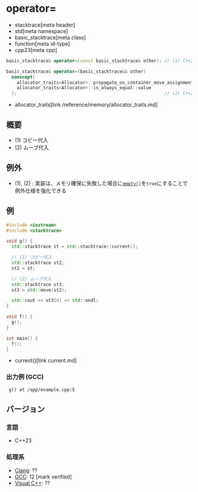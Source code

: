 # operator=
* stacktrace[meta header]
* std[meta namespace]
* basic_stacktrace[meta class]
* function[meta id-type]
* cpp23[meta cpp]

```cpp
basic_stacktrace& operator=(const basic_stacktrace& other); // (1) C++23

basic_stacktrace& operator=(basic_stacktrace&& other)
  noexcept(
    allocator_traits<Allocator>::propagate_on_container_move_assignment::value ||
    allocator_traits<Allocator>::is_always_equal::value
  );                                                        // (2) C++23
```
* allocator_traits[link /reference/memory/allocator_traits.md]

## 概要
- (1) コピー代入
- (2) ムーブ代入


## 例外
- (1), (2) : 実装は、メモリ確保に失敗した場合に[`empty()`](empty.md)を`true`にすることで例外仕様を強化できる


## 例
```cpp example
#include <iostream>
#include <stacktrace>

void g() {
  std::stacktrace st = std::stacktrace::current();

  // (1) コピー代入
  std::stacktrace st2;
  st2 = st;

  // (2) ムーブ代入
  std::stacktrace st3;
  st3 = std::move(st2);

  std::cout << st3[0] << std::endl;
}

void f() {
  g();
}

int main() {
  f();
}
```
* current()[link current.md]

### 出力例 (GCC)
```
 g() at /app/example.cpp:5
```


## バージョン
### 言語
- C++23

### 処理系
- [Clang](/implementation.md#clang): ??
- [GCC](/implementation.md#gcc): 12 [mark verified]
- [Visual C++](/implementation.md#visual_cpp): ??
